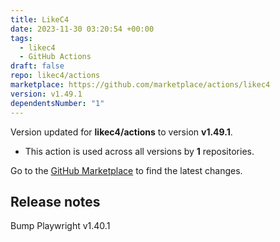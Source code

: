 ```yaml
---
title: LikeC4
date: 2023-11-30 03:20:54 +00:00
tags:
  - likec4
  - GitHub Actions
draft: false
repo: likec4/actions
marketplace: https://github.com/marketplace/actions/likec4
version: v1.49.1
dependentsNumber: "1"
---
```



Version updated for **likec4/actions** to version **v1.49.1**.
- This action is used across all versions by **1** repositories.

Go to the [GitHub Marketplace](https://github.com/marketplace/actions/likec4) to find the latest changes.

## Release notes

Bump Playwright v1.40.1
